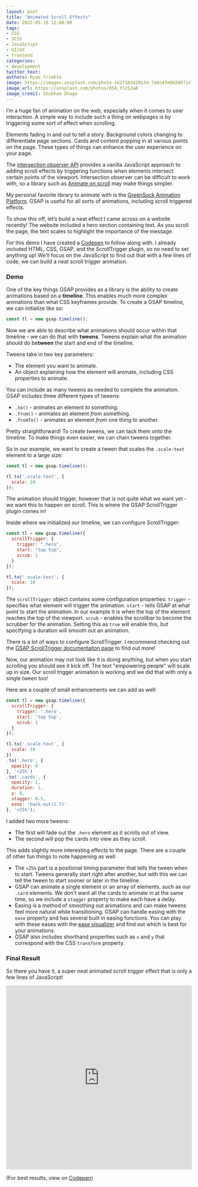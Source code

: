 ```yaml
---
layout: post
title: "Animated Scroll Effects"
date: 2022-05-18 12:00:00
tags:
- CSS
- SCSS
- JavaScript
- UI/UX
- frontend
categories:
- development
twitter_text:
authors: Ryan Trimble
image: https://images.unsplash.com/photo-1627163439134-7a8c47e08208?ixlib=rb-1.2.1&ixid=MnwxMjA3fDB8MHxwaG90by1wYWdlfHx8fGVufDB8fHx8&auto=format&fit=crop&w=2532&q=80
image_url: https://unsplash.com/photos/R5A_YlcSJwA
image_credit: Shubham Dhage
---
```


I’m a huge fan of animation on the web, especially when it comes to user interaction. A simple way to include such a thing on webpages is by triggering some sort of effect when scrolling.

Elements fading in and out to tell a story. Background colors changing to differentiate page sections. Cards and content popping in at various points on the page. These types of things can enhance the user experience on your page.

The [intersection observer API](https://developer.mozilla.org/en-US/docs/Web/API/Intersection_Observer_API) provides a vanilla JavaScript approach to adding scroll effects by triggering functions when elements intersect certain points of the viewport. Intersection observer can be difficult to work with, so a library such as [Animate on scroll](https://michalsnik.github.io/aos/) may make things simpler. 

My personal favorite library to animate with is the [GreenSock Animation Platform](https://greensock.com/). GSAP is useful for all sorts of animations, including scroll triggered effects. 

To show this off, let’s build a neat effect I came across on a website recently! The website included a hero section containing text. As you scroll the page, the text scales to highlight the importance of the message.

For this demo I have created a [Codepen](https://codepen.io/mrtrimble/pen/gOvLPgM) to follow along with. I already included HTML, CSS, GSAP, and the ScrollTrigger plugin, so no need to set anything up! We’ll focus on the JavaScript to find out that with a few lines of code, we can build a neat scroll trigger animation.

### Demo
One of the key things GSAP provides as a library is the ability to create animations based on a **timeline**. This enables much more complex animations than what CSS keyframes provide. To create a GSAP timeline, we can initialize like so:

```js 
const tl = new gsap.timeline();
```

Now we are able to describe what animations should occur within that timeline - we can do that with **tweens**. Tweens explain what the animation should do be**tween** the start and end of the timeline. 

Tweens take in two key parameters:
- The element you want to animate.
- An object explaining how the element will animate, including CSS properties to animate.

You can include as many tweens as needed to complete the animation. GSAP includes three different types of tweens:
- `.to()` - animates an element *to* something.
- `.from()` - animates an element *from* something.
- `.fromTo()` - animates an element *from* one thing *to* another.

Pretty straightforward! To create tweens, we can tack them onto the timeline. To make things even easier, we can chain tweens together.

So in our example, we want to create a tween that scales the `.scale-text` element to a large size:

```js
const tl = new gsap.timeline();

tl.to('.scale-text', {
  scale: 10
});
```

The animation should trigger, however that is not quite what we want yet - we want this to happen on scroll. This is where the GSAP ScrollTrigger plugin comes in!

Inside where we initialized our timeline, we can configure ScrollTrigger:

```js
const tl = new gsap.timeline({
  scrollTrigger: {
    trigger: ".hero",
    start: "top top",
    scrub: 1
  }
});

tl.to('.scale-text', {
  scale: 10
});
```

The `scrollTrigger` object contains some configuration properties:
`trigger` - specifies what element will trigger the animation.
`start` - tells GSAP at what point to start the animation. In our example it is when the top of the element reaches the top of the viewport.
`scrub` - enables the scrollbar to become the scrubber for the animation. Setting this as `true` will enable this, but specifying a duration will smooth out an animation.

There is a lot of ways to configure ScrollTrigger. I recommend checking out the [GSAP ScrollTrigger documentaiton page](https://greensock.com/scrolltrigger/) to find out more!

Now, our animation may not look like it is doing anything, but when you start scrolling you should see it kick off. The text "empowering people" will scale up in size. Our scroll trigger animation is working and we did that with only a single tween too! 

Here are a couple of small enhancements we can add as well:

```js
const tl = new gsap.timeline({
  scrollTrigger: {
    trigger: '.hero',
    start: 'top top',
    scrub: 1
  }
});

tl.to('.scale-text', {
  scale: 10
})
.to('.hero', {
  opacity: 0
}, '<25%')
.to('.cards', {
  opacity: 1,
  duration: 1,
  y: 0,
  stagger: 0.5,
  ease: 'back.out(1.7)'
}, '<25%');
```

I added two more tweens:
- The first will fade out the `.hero` element as it scrolls out of view.
- The second will pop the cards into view as they scroll.

This adds slightly more interesting effects to the page. There are a couple of other fun things to note happening as well: 

- The `<25%` part is a positional timing parameter that tells the tween when to start. Tweens generally start right after another, but with this we can tell the tween to start sooner or later in the timeline. 
- GSAP can animate a single element or an array of elements, such as our `.card` elements. We don't want all the cards to animate in at the same time, so we include a `stagger` property to make each have a delay.
- Easing is a method of smoothing out animations and can make tweens feel more natural while transitioning. GSAP can handle easing with the `ease` property and has several built in easing functions. You can play with these eases with the [ease visualizer](https://greensock.com/ease-visualizer/) and find out which is best for your animations.
- GSAP also includes shorthand properties such as `x` and `y` that correspond with the CSS `transform` property. 


### Final Result
So there you have it, a super neat animated scroll trigger effect that is only a few lines of JavaScript!

<iframe height="500" style="width: 100%;" scrolling="no" title="Finished - Scroll Trigger Demo" src="https://codepen.io/mrtrimble/embed/zYRoGgZ/7545ac69b915f060e1585b886719a856?default-tab=result" frameborder="no" loading="lazy" allowtransparency="true" allowfullscreen="true">
  See the Pen <a href="https://codepen.io/mrtrimble/pen/zYRoGgZ/7545ac69b915f060e1585b886719a856">
  Finished - Scroll Trigger Demo</a> by Ryan Trimble (<a href="https://codepen.io/mrtrimble">@mrtrimble</a>)
  on <a href="https://codepen.io">CodePen</a>.
</iframe>

(For best results, view on [Codepen](https://codepen.io/mrtrimble/pen/zYRoGgZ/7545ac69b915f060e1585b886719a856))
